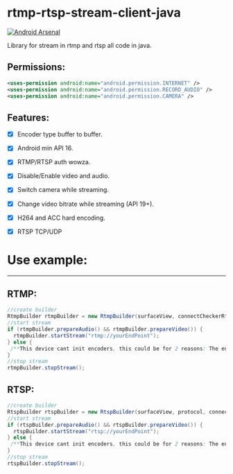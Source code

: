 # rtmp-rtsp-stream-client-java

[![Android Arsenal](https://img.shields.io/badge/Android%20Arsenal-rtmp%20rtsp%20stream%20client%20java-green.svg?style=true)](https://android-arsenal.com/details/1/5333)

Library for stream in rtmp and rtsp all code in java.

Permissions:
----


```xml
<uses-permission android:name="android.permission.INTERNET" />
<uses-permission android:name="android.permission.RECORD_AUDIO" />
<uses-permission android:name="android.permission.CAMERA" />
```

Features:
----

- [x] Encoder type buffer to buffer.
- [x] Android min API 16.
- [x] RTMP/RTSP auth wowza.
- [x] Disable/Enable video and audio.
- [x] Switch camera while streaming.
- [x] Change video bitrate while streaming (API 19+).
- [x] H264 and ACC hard encoding.
- [x] RTSP TCP/UDP


# Use example:
----

RTMP:
----

```java
//create builder
RtmpBuilder rtmpBuilder = new RtmpBuilder(surfaceView, connectCheckerRtmp);
//start stream
if (rtmpBuilder.prepareAudio() && rtmpBuilder.prepareVideo()) {
  rtmpBuilder.startStream("rtmp://yourEndPoint");
} else {
 /**This device cant init encoders, this could be for 2 reasons: The encoder selected doesnt support any configuration setted or your device hasnt a H264 or ACC encoder (in this case you can see log error valid encoder not found)*/
}
//stop stream
rtmpBuilder.stopStream();

```

RTSP:
----

```java
//create builder
RtspBuilder rtspBuilder = new RtspBuilder(surfaceView, protocol, connectCheckerRtsp);
//start stream
if (rtspBuilder.prepareAudio() && rtspBuilder.prepareVideo()) {
  rtspBuilder.startStream("rtsp://yourEndPoint");
} else {
 /**This device cant init encoders, this could be for 2 reasons: The encoder selected doesnt support any configuration setted or your device hasnt a H264 or ACC encoder (in this case you can see log error valid encoder not found)*/
}
//stop stream
rtspBuilder.stopStream();

```
